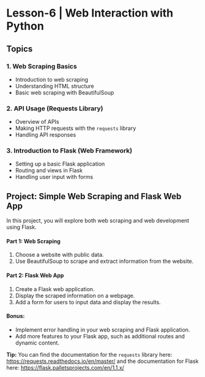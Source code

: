# Lesson-6 | Web Interaction with Python

## Topics

### 1. Web Scraping Basics

- Introduction to web scraping
- Understanding HTML structure
- Basic web scraping with BeautifulSoup

### 2. API Usage (Requests Library)

- Overview of APIs
- Making HTTP requests with the `requests` library
- Handling API responses

### 3. Introduction to Flask (Web Framework)

- Setting up a basic Flask application
- Routing and views in Flask
- Handling user input with forms

## Project: Simple Web Scraping and Flask Web App

In this project, you will explore both web scraping and web development using Flask.

#### Part 1: Web Scraping

1. Choose a website with public data.
2. Use BeautifulSoup to scrape and extract information from the website.

#### Part 2: Flask Web App

1. Create a Flask web application.
2. Display the scraped information on a webpage.
3. Add a form for users to input data and display the results.

#### Bonus:

- Implement error handling in your web scraping and Flask application.
- Add more features to your Flask app, such as additional routes and dynamic content.

**Tip:** You can find the documentation for the `requests` library here: https://requests.readthedocs.io/en/master/ and the documentation for Flask here: https://flask.palletsprojects.com/en/1.1.x/
